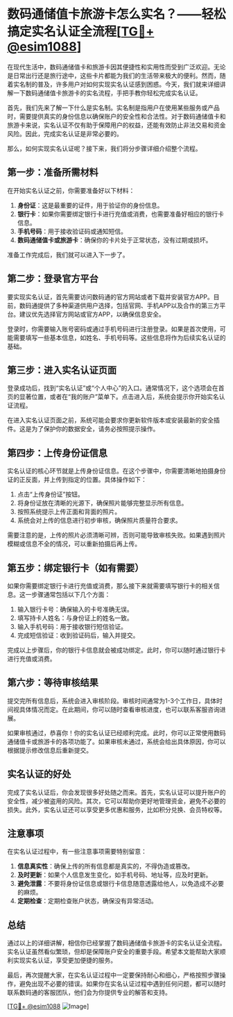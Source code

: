 # 数码通储值卡旅游卡怎么实名？——轻松搞定实名认证全流程[[TG💪+ @esim1088](https://t.me/s/esim1088)]

在现代生活中，数码通储值卡和旅游卡因其便捷性和实用性而受到广泛欢迎。无论是日常出行还是旅行途中，这些卡片都能为我们的生活带来极大的便利。然而，随着实名制的普及，许多用户对如何实现实名认证感到困惑。今天，我们就来详细讲解一下数码通储值卡旅游卡的实名流程，手把手教你轻松完成实名认证。

首先，我们先来了解一下什么是实名制。实名制是指用户在使用某些服务或产品时，需要提供真实的身份信息以确保账户的安全性和合法性。对于数码通储值卡和旅游卡来说，实名认证不仅有助于保障用户的权益，还能有效防止非法交易和资金风险。因此，完成实名认证是非常必要的。

那么，如何实现实名认证呢？接下来，我们将分步骤详细介绍整个流程。

## 第一步：准备所需材料

在开始实名认证之前，你需要准备好以下材料：

1. **身份证**：这是最重要的证件，用于验证你的身份信息。
2. **银行卡**：如果你需要绑定银行卡进行充值或消费，也需要准备好相应的银行卡信息。
3. **手机号码**：用于接收验证码或通知短信。
4. **数码通储值卡或旅游卡**：确保你的卡片处于正常状态，没有过期或损坏。

准备工作完成后，我们就可以进入下一步了。

## 第二步：登录官方平台

要实现实名认证，首先需要访问数码通的官方网站或者下载并安装官方APP。目前，数码通提供了多种渠道供用户选择，包括官网、手机APP以及合作的第三方平台。建议优先选择官方网站或官方APP，以确保信息安全。

登录时，你需要输入账号密码或通过手机号码进行注册登录。如果是首次使用，可能需要填写一些基本信息，如姓名、手机号码等。这些信息将作为后续实名认证的基础。

## 第三步：进入实名认证页面

登录成功后，找到“实名认证”或“个人中心”的入口。通常情况下，这个选项会在首页的显著位置，或者在“我的账户”菜单下。点击进入后，系统会提示你开始实名认证流程。

在进入实名认证页面之前，系统可能会要求你更新软件版本或安装最新的安全插件。这是为了保护你的数据安全，请务必按照提示操作。

## 第四步：上传身份证信息

实名认证的核心环节就是上传身份证信息。在这个步骤中，你需要清晰地拍摄身份证的正反面，并上传到指定的位置。具体操作如下：

1. 点击“上传身份证”按钮。
2. 将身份证放在清晰的光源下，确保照片能够完整显示所有信息。
3. 按照系统提示上传正面和背面的照片。
4. 系统会对上传的信息进行初步审核，确保照片质量符合要求。

需要注意的是，上传的照片必须清晰可辨，否则可能导致审核失败。如果遇到照片模糊或信息不全的情况，可以重新拍摄后再上传。

## 第五步：绑定银行卡（如有需要）

如果你需要绑定银行卡进行充值或消费，那么接下来就需要填写银行卡的相关信息。这一步骤通常包括以下几个方面：

1. 输入银行卡号：确保输入的卡号准确无误。
2. 填写持卡人姓名：与身份证上的姓名一致。
3. 输入手机号码：用于接收银行短信验证。
4. 完成短信验证：收到验证码后，输入并提交。

完成以上步骤后，你的银行卡信息就会被成功绑定。此时，你可以随时通过银行卡进行充值或消费。

## 第六步：等待审核结果

提交完所有信息后，系统会进入审核阶段。审核时间通常为1-3个工作日，具体时间视具体情况而定。在此期间，你可以随时查看审核进度，也可以联系客服咨询进展。

如果审核通过，恭喜你！你的实名认证已经顺利完成。此时，你可以正常使用数码通储值卡或旅游卡的各项功能了。如果审核未通过，系统会给出具体原因，你可以根据提示修改信息后重新提交。

## 实名认证的好处

完成了实名认证后，你会发现很多好处随之而来。首先，实名认证可以提升账户的安全性，减少被盗用的风险。其次，它可以帮助你更好地管理资金，避免不必要的损失。此外，实名认证还可以享受更多优惠和服务，比如积分兑换、会员特权等。

## 注意事项

在实名认证过程中，有一些注意事项需要特别留意：

1. **信息真实性**：确保上传的所有信息都是真实的，不得伪造或篡改。
2. **及时更新**：如果个人信息发生变化，如手机号码、地址等，应及时更新。
3. **避免泄露**：不要将身份证信息或银行卡信息随意透露给他人，以免造成不必要的麻烦。
4. **定期检查**：定期检查账户状态，确保没有异常活动。

## 总结

通过以上的详细讲解，相信你已经掌握了数码通储值卡旅游卡的实名认证全流程。实名认证虽然看似繁琐，但却是保障账户安全的重要手段。希望本文能帮助大家顺利实现实名认证，享受更加便捷的服务。

最后，再次提醒大家，在实名认证过程中一定要保持耐心和细心，严格按照步骤操作，避免出现不必要的错误。如果你在实名认证过程中遇到任何问题，都可以随时联系数码通的客服团队，他们会为你提供专业的解答和支持。

[[TG💪+ @esim1088](https://t.me/s/esim1088) ![Image](https://i.postimg.cc/4NQfJmqS/Snipaste-2025-05-13-00-14-12.png)]
